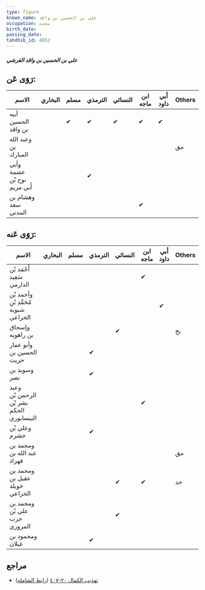 ```yaml
---
type: figure
known_name: علي بن الحسين بن واقد
occupation: محدث
birth_date:
passing_date:
tahdhib_id: 4052
---
```

##### علي بن الحسين بن واقد القرشي

## رَوَى عَن:
| الاسم                       | البخاري | مسلم | الترمذي | النسائي | ابن ماجه | أبي داود | Others |
| --------------------------- | ------- | ---- | ------- | ------- | -------- | -------- | ------ |
| أبيه الحسين بن واقد         |         | ✔    | ✔       | ✔       | ✔        | ✔        |        |
| وعبد الله بن المبارك        |         |      |         |         |          |          | مق     |
| وأبي عصمة نوح بْن أَبي مريم |         |      | ✔       |         |          |          |        |
| وهشام بن سعد المدني         |         |      |         |         | ✔        |          |        |
## رَوَى عَنه:
| الاسم                                    | البخاري | مسلم | الترمذي | النسائي | ابن ماجه | أبي داود | Others |
| ---------------------------------------- | ------- | ---- | ------- | ------- | -------- | -------- | ------ |
| أَحْمَد بْن سَعِيد الدارمي               |         |      |         |         | ✔        |          |        |
| وأحمد بْن مُحَمَّدِ بْنِ شبويه الخزاعي   |         |      |         |         |          | ✔        |        |
| وإسحاق بن راهويه                         |         |      |         | ✔       |          |          | بخ     |
| وأبو عمار الحسين بن حريث                 |         |      | ✔       |         |          |          |        |
| وسويد بن نصر                             |         |      | ✔       |         |          |          |        |
| وعبد الرحمن بْن بشر بْن الحكم النيسابوري |         |      |         |         | ✔        |          |        |
| وعلي بْن خشرم                            |         |      | ✔       |         |          |          |        |
| ومحمد بن عبد الله بن قهزاذ               |         |      |         |         |          |          | مق     |
| ومحمد بن عقيل بن خويلد الخزاعي           |         |      |         | ✔       | ✔        |          | خد     |
| ومحمد بن علي بْن حرب المروزي             |         |      |         | ✔       |          |          |        |
| ومحمود بن غيلان                          |         |      | ✔       |         |          |          |        |
## مراجع
- [تهذيب الكمال ٢٠-٤٠٧](obsidian://open?vault=Tahdhib-al-Kamal&file=Figures/٤٠٥٢-علي%20بن%20الحسين%20بن%20واقد%20القرشي) ([رابط الشاملة](https://shamela.ws/book/3722/10537))